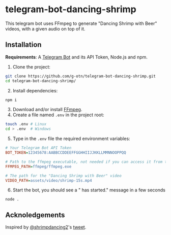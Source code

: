 # telegram-bot-dancing-shrimp
This telegram bot uses FFmpeg to generate "Dancing Shrimp with Beer" videos, with a given audio on top of it.

## Installation
**Requirements**: A [Telegram Bot](https://core.telegram.org/bots#3-how-do-i-create-a-bot) and its API Token, Node.js and npm.

1. Clone the project:
```bash
git clone https://github.com/g-otn/telegram-bot-dancing-shrimp.git
cd telegram-bot-dancing-shrimp/
```
2. Install dependencies:
```bash
npm i
```
3. Download and/or install [FFmpeg](https://www.ffmpeg.org/download.html).
4. Create a file named `.env` in the project root:
```bash
touch .env # Linux
cd > .env  # Windows
```
5. Type in the `.env` file the required environment variables:
```ini
# Your Telegram Bot API Token
BOT_TOKEN=12345678:AABBCCDDEEFFGGHHIIJJKKLLMMNNOOPPQQ

# Path to the ffmpeg executable, not needed if you can access it from the command line
FFMPEG_PATH=ffmpeg/ffmpeg.exe

# The path for the "Dancing Shrimp with Beer" video
VIDEO_PATH=assets/video/shrimp-15s.mp4
```
6. Start the bot, you should see a "<Bot name> has started." message in a few seconds
```
node .
```

## Acknoledgements
Inspired by 
[@shrimpdancing2](https://twitter.com/shrimpdancing2)'s 
[tweet](https://twitter.com/shrimpdancing2/status/1190010801140256768).
